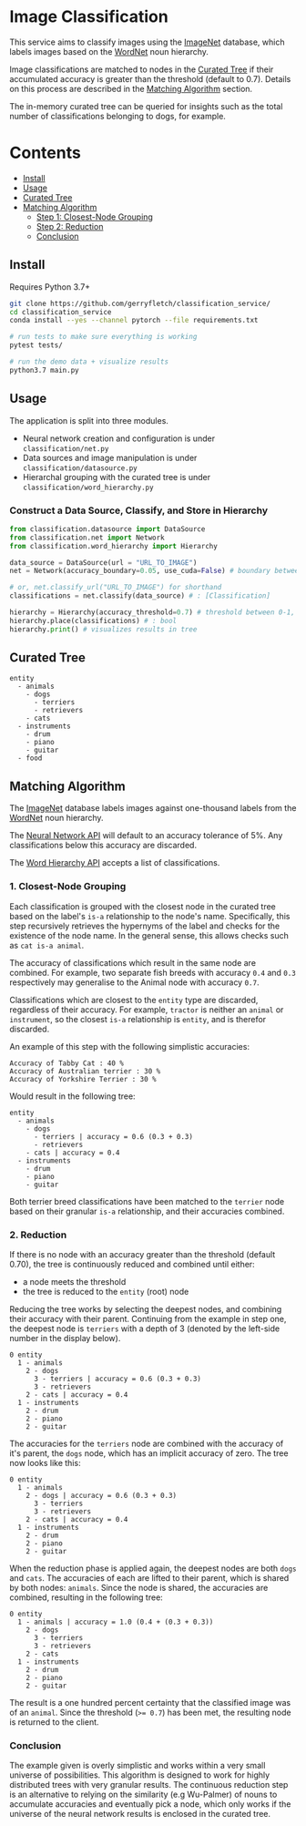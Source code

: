 # Image Classification
This service aims to classify images using the [ImageNet](http://www.image-net.org/) database,
which labels images based on the [WordNet](https://wordnet.princeton.edu/) noun hierarchy.

Image classifications are matched to nodes in the [Curated Tree](#curated-tree) if their
accumulated accuracy is greater than the threshold (default to 0.7). Details on this process
are described in the [Matching Algorithm](#matching-algorithm) section.

The in-memory curated tree can be queried for insights such as the
total number of classifications belonging to dogs, for example.

# Contents
- [Install](#install)
- [Usage](#usage)
- [Curated Tree](#curated-tree)
- [Matching Algorithm](#matching-algorithm)
  - [Step 1: Closest-Node Grouping](#1.-closest-node-grouping)
  - [Step 2: Reduction](#2.-reduction)
  - [Conclusion](#Conclusion)

## Install
Requires Python 3.7+

```bash
git clone https://github.com/gerryfletch/classification_service/
cd classification_service
conda install --yes --channel pytorch --file requirements.txt

# run tests to make sure everything is working
pytest tests/

# run the demo data + visualize results
python3.7 main.py
```

## Usage
The application is split into three modules.
- Neural network creation and configuration is under `classification/net.py`
- Data sources and image manipulation is under `classification/datasource.py`
- Hierarchal grouping with the curated tree is under `classification/word_hierarchy.py`

### Construct a Data Source, Classify, and Store in Hierarchy
```python
from classification.datasource import DataSource
from classification.net import Network
from classification.word_hierarchy import Hierarchy

data_source = DataSource(url = "URL_TO_IMAGE")
net = Network(accuracy_boundary=0.05, use_cuda=False) # boundary between 0-1, defaults to 0.05. use_cuda defaults to False.

# or, net.classify_url("URL_TO_IMAGE") for shorthand
classifications = net.classify(data_source) # : [Classification]

hierarchy = Hierarchy(accuracy_threshold=0.7) # threshold between 0-1, defaults to 0.7.
hierarchy.place(classifications) # : bool
hierarchy.print() # visualizes results in tree
```

## Curated Tree
```
entity
  - animals
    - dogs
      - terriers
      - retrievers
    - cats
  - instruments
    - drum
    - piano
    - guitar
  - food
```

## Matching Algorithm
The [ImageNet](http://www.image-net.org/) database labels images against one-thousand labels
from the [WordNet](https://wordnet.princeton.edu/) noun hierarchy.

The [Neural Network API](./classification/net.py) will default to an accuracy tolerance of 5%. Any classifications below this accuracy are discarded. 

The [Word Hierarchy API](./classification/word_hierarchy.py) accepts a list of classifications.

### 1. Closest-Node Grouping
Each classification is grouped with the closest node in the curated tree based on the label's
`is-a` relationship to the node's name. Specifically, this step recursively retrieves
the hypernyms of the label and checks for the existence of the node name. In the general sense, this allows
checks such as `cat is-a animal`.

The accuracy of classifications which result in the same node are combined. For example, two
separate fish breeds with accuracy `0.4` and `0.3` respectively may generalise to the Animal node
with accuracy `0.7`.

Classifications which are closest to the `entity` type are discarded, regardless of their accuracy.
For example, `tractor` is neither an `animal` or `instrument`, so the closest `is-a` relationship
is `entity`, and is therefor discarded.

An example of this step with the following simplistic accuracies:
```
Accuracy of Tabby Cat : 40 %
Accuracy of Australian terrier : 30 %
Accuracy of Yorkshire Terrier : 30 %
```

Would result in the following tree:
```
entity
  - animals
    - dogs
      - terriers | accuracy = 0.6 (0.3 + 0.3)
      - retrievers
    - cats | accuracy = 0.4
  - instruments
    - drum
    - piano
    - guitar
```

Both terrier breed classifications have been matched to the `terrier` node
based on their granular `is-a` relationship, and their accuracies combined.

### 2. Reduction
If there is no node with an accuracy greater than the threshold (default 0.70), the tree
is continuously reduced and combined until either:
- a node meets the threshold
- the tree is reduced to the `entity` (root) node

Reducing the tree works by selecting the deepest nodes, and combining their accuracy
with their parent. Continuing from the example in step one, the deepest node is
`terriers` with a depth of 3 (denoted by the left-side number in the display below).

```
0 entity
  1 - animals
    2 - dogs
      3 - terriers | accuracy = 0.6 (0.3 + 0.3)
      3 - retrievers
    2 - cats | accuracy = 0.4
  1 - instruments
    2 - drum
    2 - piano
    2 - guitar
```

The accuracies for the `terriers` node are combined with the accuracy of it's parent,
the `dogs` node, which has an implicit accuracy of zero. The tree now looks like this:

```
0 entity
  1 - animals
    2 - dogs | accuracy = 0.6 (0.3 + 0.3)
      3 - terriers
      3 - retrievers
    2 - cats | accuracy = 0.4
  1 - instruments
    2 - drum
    2 - piano
    2 - guitar
```

When the reduction phase is applied again, the deepest nodes are both `dogs` and `cats`.
The accuracies of each are lifted to their parent, which is shared by both nodes: `animals`.
Since the node is shared, the accuracies are combined, resulting in the following tree:

```
0 entity
  1 - animals | accuracy = 1.0 (0.4 + (0.3 + 0.3))
    2 - dogs
      3 - terriers
      3 - retrievers
    2 - cats
  1 - instruments
    2 - drum
    2 - piano
    2 - guitar
```

The result is a one hundred percent certainty that the classified image was of an `animal`.
Since the threshold (`>= 0.7`) has been met, the resulting node is returned to the client.

### Conclusion
The example given is overly simplistic and works within a very small universe of
possibilities. This algorithm is designed to work for highly distributed trees
with very granular results. The continuous reduction step is an alternative to
relying on the similarity (e.g Wu-Palmer) of nouns to accumulate accuracies and 
eventually pick a node, which only works if the universe of the neural network
results is enclosed in the curated tree.